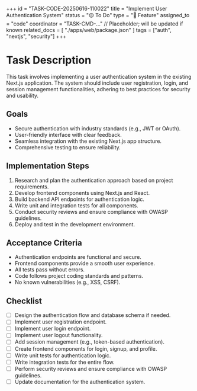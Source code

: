 +++
id = "TASK-CODE-20250616-110022"
title = "Implement User Authentication System"
status = "🟡 To Do"
type = "🌟 Feature"
assigned_to = "code"
coordinator = "TASK-CMD-..."  // Placeholder; will be updated if known
related_docs = [
    "./apps/web/package.json"
]
tags = ["auth", "nextjs", "security"]
+++

# Task Description

This task involves implementing a user authentication system in the existing Next.js application. The system should include user registration, login, and session management functionalities, adhering to best practices for security and usability.

## Goals
- Secure authentication with industry standards (e.g., JWT or OAuth).
- User-friendly interface with clear feedback.
- Seamless integration with the existing Next.js app structure.
- Comprehensive testing to ensure reliability.

## Implementation Steps
1. Research and plan the authentication approach based on project requirements.
2. Develop frontend components using Next.js and React.
3. Build backend API endpoints for authentication logic.
4. Write unit and integration tests for all components.
5. Conduct security reviews and ensure compliance with OWASP guidelines.
6. Deploy and test in the development environment.

## Acceptance Criteria
- Authentication endpoints are functional and secure.
- Frontend components provide a smooth user experience.
- All tests pass without errors.
- Code follows project coding standards and patterns.
- No known vulnerabilities (e.g., XSS, CSRF).

## Checklist
- [ ] Design the authentication flow and database schema if needed.
- [ ] Implement user registration endpoint.
- [ ] Implement user login endpoint.
- [ ] Implement user logout functionality.
- [ ] Add session management (e.g., token-based authentication).
- [ ] Create frontend components for login, signup, and profile.
- [ ] Write unit tests for authentication logic.
- [ ] Write integration tests for the entire flow.
- [ ] Perform security reviews and ensure compliance with OWASP guidelines.
- [ ] Update documentation for the authentication system.